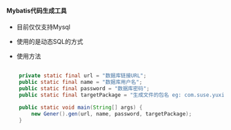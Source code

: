#### Mybatis代码生成工具
- 目前仅仅支持Mysql

- 使用的是动态SQL的方式

- 使用方法

```java
    
    private static final url = "数据库链接URL";
    public static final name = "数据库用户名";
    public static final password = "数据库密码";
    public static final targetPackage = "生成文件的包名 eg: com.suse.yuxin.base";
    
    public static void main(String[] args) {
        new Gener().gen(url, name, password, targetPackage);
    }

```